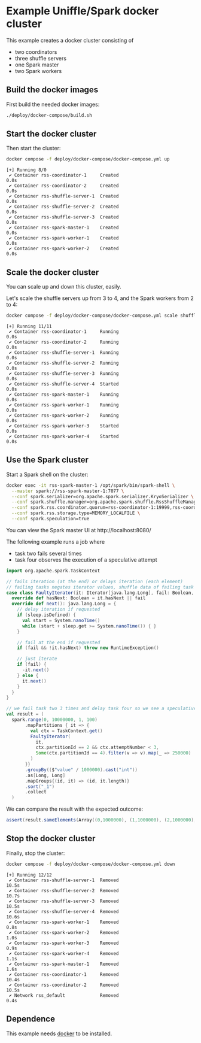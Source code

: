 <!--
  ~ Licensed to the Apache Software Foundation (ASF) under one or more
  ~ contributor license agreements.  See the NOTICE file distributed with
  ~ this work for additional information regarding copyright ownership.
  ~ The ASF licenses this file to You under the Apache License, Version 2.0
  ~ (the "License"); you may not use this file except in compliance with
  ~ the License.  You may obtain a copy of the License at
  ~
  ~    http://www.apache.org/licenses/LICENSE-2.0
  ~
  ~ Unless required by applicable law or agreed to in writing, software
  ~ distributed under the License is distributed on an "AS IS" BASIS,
  ~ WITHOUT WARRANTIES OR CONDITIONS OF ANY KIND, either express or implied.
  ~ See the License for the specific language governing permissions and
  ~ limitations under the License.
  -->

# Example Uniffle/Spark docker cluster

This example creates a docker cluster consisting of
- two coordinators
- three shuffle servers
- one Spark master
- two Spark workers

## Build the docker images

First build the needed docker images:

```bash
./deploy/docker-compose/build.sh
```

## Start the docker cluster

Then start the cluster:

```bash
docker compose -f deploy/docker-compose/docker-compose.yml up
```
```
[+] Running 8/0
 ✔ Container rss-coordinator-1     Created                                                     0.0s
 ✔ Container rss-coordinator-2     Created                                                     0.0s
 ✔ Container rss-shuffle-server-1  Created                                                     0.0s
 ✔ Container rss-shuffle-server-2  Created                                                     0.0s
 ✔ Container rss-shuffle-server-3  Created                                                     0.0s
 ✔ Container rss-spark-master-1    Created                                                     0.0s
 ✔ Container rss-spark-worker-1    Created                                                     0.0s
 ✔ Container rss-spark-worker-2    Created                                                     0.0s
```

## Scale the docker cluster

You can scale up and down this cluster, easily.

Let's scale the shuffle servers up from 3 to 4, and the Spark workers from 2 to 4:

```bash
docker compose -f deploy/docker-compose/docker-compose.yml scale shuffle-server=4 spark-worker=4
```
```
[+] Running 11/11
 ✔ Container rss-coordinator-1     Running                                                     0.0s
 ✔ Container rss-coordinator-2     Running                                                     0.0s
 ✔ Container rss-shuffle-server-1  Running                                                     0.0s
 ✔ Container rss-shuffle-server-2  Running                                                     0.0s
 ✔ Container rss-shuffle-server-3  Running                                                     0.0s
 ✔ Container rss-shuffle-server-4  Started                                                     0.0s
 ✔ Container rss-spark-master-1    Running                                                     0.0s
 ✔ Container rss-spark-worker-1    Running                                                     0.0s
 ✔ Container rss-spark-worker-2    Running                                                     0.0s
 ✔ Container rss-spark-worker-3    Started                                                     0.0s
 ✔ Container rss-spark-worker-4    Started                                                     0.0s
```

## Use the Spark cluster

Start a Spark shell on the cluster:

```bash
docker exec -it rss-spark-master-1 /opt/spark/bin/spark-shell \
  --master spark://rss-spark-master-1:7077 \
  --conf spark.serializer=org.apache.spark.serializer.KryoSerializer \
  --conf spark.shuffle.manager=org.apache.spark.shuffle.RssShuffleManager \
  --conf spark.rss.coordinator.quorum=rss-coordinator-1:19999,rss-coordinator-2:19999 \
  --conf spark.rss.storage.type=MEMORY_LOCALFILE \
  --conf spark.speculation=true
```

You can view the Spark master UI at http://localhost:8080/

The following example runs a job where
- task two fails several times
- task four observes the execution of a speculative attempt

```Scala
import org.apache.spark.TaskContext

// fails iteration (at the end) or delays iteration (each element)
// failing tasks negates iterator values, shuffle data of failing task must not leak into next stage
case class FaultyIterator(it: Iterator[java.lang.Long], fail: Boolean, sleep: Option[Int]) extends Iterator[java.lang.Long] {
  override def hasNext: Boolean = it.hasNext || fail
  override def next(): java.lang.Long = {
    // delay iteration if requested
    if (sleep.isDefined) {
      val start = System.nanoTime()
      while (start + sleep.get >= System.nanoTime()) { }
    }

    // fail at the end if requested
    if (fail && !it.hasNext) throw new RuntimeException()

    // just iterate
    if (fail) {
      -it.next()
    } else {
      it.next()
    }
  }
}

// we fail task two 3 times and delay task four so we see a speculative execution
val result = (
  spark.range(0, 10000000, 1, 100)
       .mapPartitions { it => {
         val ctx = TaskContext.get()
         FaultyIterator(
           it,
           ctx.partitionId == 2 && ctx.attemptNumber < 3,
           Some(ctx.partitionId == 4).filter(v => v).map(_ => 250000)
         )
       }}
       .groupBy(($"value" / 1000000).cast("int"))
       .as[Long, Long]
       .mapGroups{(id, it) => (id, it.length)}
       .sort("_1")
       .collect
  )
```

We can compare the result with the expected outcome:
```Scala
assert(result.sameElements(Array((0,1000000), (1,1000000), (2,1000000), (3,1000000), (4,1000000), (5,1000000), (6,1000000), (7,1000000), (8,1000000), (9,1000000))))
```

## Stop the docker cluster

Finally, stop the cluster:

```bash
docker compose -f deploy/docker-compose/docker-compose.yml down
```
```
[+] Running 12/12
 ✔ Container rss-shuffle-server-1  Removed                                                    10.5s
 ✔ Container rss-shuffle-server-2  Removed                                                    10.7s
 ✔ Container rss-shuffle-server-3  Removed                                                    10.5s
 ✔ Container rss-shuffle-server-4  Removed                                                    10.6s
 ✔ Container rss-spark-worker-1    Removed                                                     0.8s
 ✔ Container rss-spark-worker-2    Removed                                                     1.0s
 ✔ Container rss-spark-worker-3    Removed                                                     0.9s
 ✔ Container rss-spark-worker-4    Removed                                                     1.1s
 ✔ Container rss-spark-master-1    Removed                                                     1.6s
 ✔ Container rss-coordinator-1     Removed                                                    10.4s
 ✔ Container rss-coordinator-2     Removed                                                    10.5s
 ✔ Network rss_default             Removed                                                     0.4s
```

## Dependence

This example needs [docker](https://www.docker.com/get-started/) to be installed.
